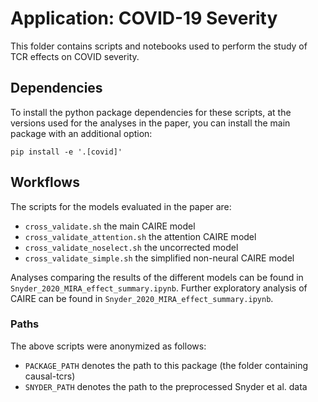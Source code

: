 # Application: COVID-19 Severity

This folder contains scripts and notebooks used to perform the study of TCR effects on COVID severity.

## Dependencies
To install the python package dependencies for these scripts,
at the versions used for the analyses in the paper,
you can install the main package with an additional option:

```
pip install -e '.[covid]'
```

## Workflows

The scripts for the models evaluated in the paper are:
- `cross_validate.sh` the main CAIRE model
- `cross_validate_attention.sh` the attention CAIRE model
- `cross_validate_noselect.sh` the uncorrected model
- `cross_validate_simple.sh` the simplified non-neural CAIRE model

Analyses comparing the results of the different models can be found in `Snyder_2020_MIRA_effect_summary.ipynb`.
Further exploratory analysis of CAIRE can be found in `Snyder_2020_MIRA_effect_summary.ipynb`.

### Paths
The above scripts were anonymized as follows: 
- `PACKAGE_PATH` denotes the path to this package (the folder containing causal-tcrs)
- `SNYDER_PATH` denotes the path to the preprocessed Snyder et al. data